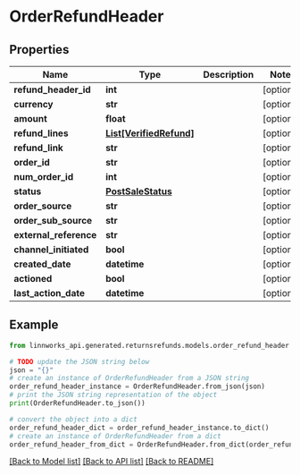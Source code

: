 # OrderRefundHeader


## Properties

Name | Type | Description | Notes
------------ | ------------- | ------------- | -------------
**refund_header_id** | **int** |  | [optional] 
**currency** | **str** |  | [optional] 
**amount** | **float** |  | [optional] 
**refund_lines** | [**List[VerifiedRefund]**](VerifiedRefund.md) |  | [optional] 
**refund_link** | **str** |  | [optional] 
**order_id** | **str** |  | [optional] 
**num_order_id** | **int** |  | [optional] 
**status** | [**PostSaleStatus**](PostSaleStatus.md) |  | [optional] 
**order_source** | **str** |  | [optional] 
**order_sub_source** | **str** |  | [optional] 
**external_reference** | **str** |  | [optional] 
**channel_initiated** | **bool** |  | [optional] 
**created_date** | **datetime** |  | [optional] 
**actioned** | **bool** |  | [optional] 
**last_action_date** | **datetime** |  | [optional] 

## Example

```python
from linnworks_api.generated.returnsrefunds.models.order_refund_header import OrderRefundHeader

# TODO update the JSON string below
json = "{}"
# create an instance of OrderRefundHeader from a JSON string
order_refund_header_instance = OrderRefundHeader.from_json(json)
# print the JSON string representation of the object
print(OrderRefundHeader.to_json())

# convert the object into a dict
order_refund_header_dict = order_refund_header_instance.to_dict()
# create an instance of OrderRefundHeader from a dict
order_refund_header_from_dict = OrderRefundHeader.from_dict(order_refund_header_dict)
```
[[Back to Model list]](../README.md#documentation-for-models) [[Back to API list]](../README.md#documentation-for-api-endpoints) [[Back to README]](../README.md)


